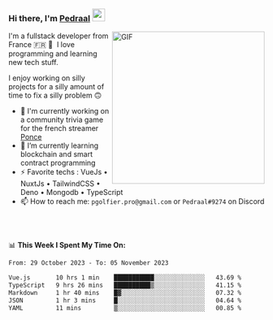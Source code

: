 ### Hi there, I'm <a href="https://pedraal.dev" target="_blank">Pedraal</a> <img src="https://media.giphy.com/media/hvRJCLFzcasrR4ia7z/giphy.gif" width="25px">
<img align="right" alt="GIF" src="https://pedraal.dev/avatar.png" width="300" height="300" />

I'm a fullstack developer from France 🇫🇷 🥖 &nbsp;I love programming and learning new
tech stuff.

I enjoy working on silly projects for a silly amount of time to fix a silly problem 🙃

- 🔭  I'm currently working on a community trivia game for the french streamer <a href="https://twitch.tv/ponce" target="_blank">Ponce</a>
- 🌱 I’m currently learning blockchain and smart contract programming
- ⚡ Favorite techs : VueJs &bull; NuxtJs &bull; TailwindCSS &bull; Deno &bull; Mongodb &bull; TypeScript
- 📫 How to reach me: `pgolfier.pro@gmail.com` or `Pedraal#9274` on Discord

<br>
<br>

📊 **This Week I Spent My Time On:**
<!--START_SECTION:waka-->

```txt
From: 29 October 2023 - To: 05 November 2023

Vue.js       10 hrs 1 min    ███████████░░░░░░░░░░░░░░   43.69 %
TypeScript   9 hrs 26 mins   ██████████▒░░░░░░░░░░░░░░   41.15 %
Markdown     1 hr 40 mins    █▓░░░░░░░░░░░░░░░░░░░░░░░   07.32 %
JSON         1 hr 3 mins     █░░░░░░░░░░░░░░░░░░░░░░░░   04.64 %
YAML         11 mins         ▒░░░░░░░░░░░░░░░░░░░░░░░░   00.85 %
```

<!--END_SECTION:waka-->
